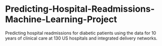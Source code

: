 # Predicting-Hospital-Readmissions-Machine-Learning-Project
Predicting hospital readmissions for diabetic patients using the data for 10 years of clinical care at 130 US hospitals and integrated delivery networks.
